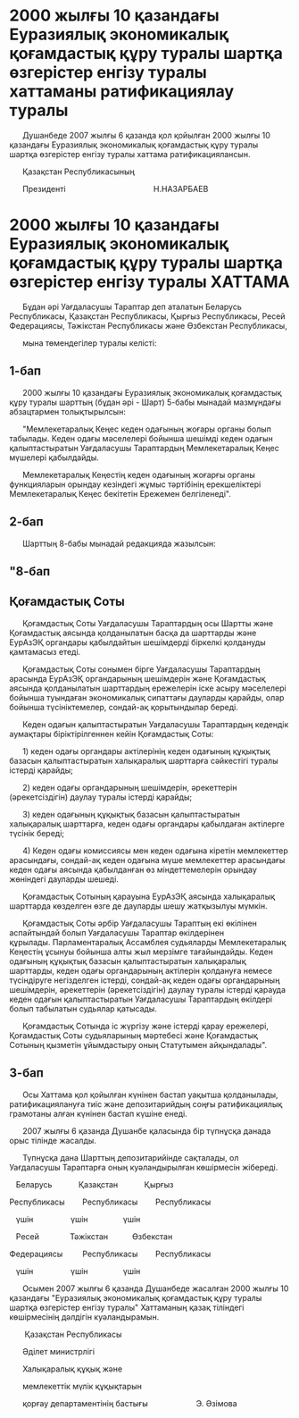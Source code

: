 # 2000 жылғы 10 қазандағы Еуразиялық экономикалық қоғамдастық құру туралы шартқа өзгерістер енгізу туралы хаттаманы ратификациялау туралы

      Душанбеде 2007 жылғы 6 қазанда қол қойылған 2000 жылғы 10 қазандағы Еуразиялық экономикалық қоғамдастық құру туралы шартқа өзгерістер енгізу туралы хаттама ратификациялансын.

      Қазақстан Республикасының

      Президенті                                        Н.НАЗАРБАЕВ

# 2000 жылғы 10 қазандағы Еуразиялық экономикалық қоғамдастық құру туралы шартқа өзгерістер енгізу туралы ХАТТАМА

      Бұдан әрі Уағдаласушы Тараптар деп аталатын Беларусь Республикасы, Қазақстан Республикасы, Қырғыз Республикасы, Ресей Федерациясы, Тәжікстан Республикасы және Өзбекстан Республикасы,

      мына төмендегілер туралы келісті:

## 1-бап

      2000 жылғы 10 қазандағы Еуразиялық экономикалық қоғамдастық құру туралы шарттың (бұдан әрі - Шарт) 5-бабы мынадай мазмұндағы абзацтармен толықтырылсын:

      "Мемлекетаралық Кеңес кеден одағының жоғары органы болып табылады. Кеден одағы мәселелері бойынша шешімді кеден одағын қалыптастыратын Уағдаласушы Тараптардың Мемлекетаралық Кеңес мүшелері қабылдайды.

      Мемлекетаралық Кеңестің кеден одағының жоғарғы органы функцияларын орындау кезіндегі жұмыс тәртібінің ерекшеліктері Мемлекетаралық Кеңес бекітетін Ережемен белгіленеді".

## 2-бап

      Шарттың 8-бабы мынадай редакцияда жазылсын:

## "8-бап

## Қоғамдастық Соты

      Қоғамдастық Соты Уағдаласушы Тараптардың осы Шартты және Қоғамдастық аясында қолданылатын басқа да шарттарды және ЕурАзЭҚ органдары қабылдайтын шешімдерді біркелкі қолдануды қамтамасыз етеді.

      Қоғамдастық Соты сонымен бірге Уағдаласушы Тараптардың арасында ЕурАзЭҚ органдарының шешімдерін және Қоғамдастық аясында қолданылатын шарттардың ережелерін іске асыру мәселелері бойынша туындаған экономикалық сипаттағы дауларды қарайды, олар бойынша түсініктемелер, сондай-ақ қорытындылар береді.

      Кеден одағын қалыптастыратын Уағдаласушы Тараптардың кедендік аумақтары біріктірілгеннен кейін Қоғамдастық Соты:

      1) кеден одағы органдары актілерінің кеден одағының құқықтық базасын қалыптастыратын халықаралық шарттарға сәйкестігі туралы істерді қарайды;

      2) кеден одағы органдарының шешімдерін, әрекеттерін (әрекетсіздігін) даулау туралы істерді қарайды;

      3) кеден одағының құқықтық базасын қалыптастыратын халықаралық шарттарға, кеден одағы органдары қабылдаған актілерге түсінік береді;

      4) Кеден одағы комиссиясы мен кеден одағына кіретін мемлекеттер арасындағы, сондай-ақ кеден одағына мүше мемлекеттер арасындағы кеден одағы аясында қабылданған өз міндеттемелерін орындау жөніндегі дауларды шешеді.

      Қоғамдастық Сотының қарауына ЕурАзЭҚ аясында халықаралық шарттарда көзделген өзге де дауларды шешу жатқызылуы мүмкін.

      Қоғамдастық Соты әрбір Уағдаласушы Тараптың екі өкілінен аспайтындай болып Уағдаласушы Тараптар өкілдерінен құрылады. Парламентаралық Ассамблея судьяларды Мемлекетаралық Кеңестің ұсынуы бойынша алты жыл мерзімге тағайындайды. Кеден одағының құқықтық базасын қалыптастыратын халықаралық шарттарды, кеден одағы органдарының актілерін қолдануға немесе түсіндіруге негізделген істерді, сондай-ақ кеден одағы органдарының шешімдерін, әрекеттерін (әрекетсіздігін) даулау туралы істерді қарауда кеден одағын қалыптастыратын Уағдаласушы Тараптардың өкілдері болып табылатын судьялар қатысады.

      Қоғамдастық Сотында іс жүргізу және істерді қарау ережелері, Қоғамдастық Соты судьяларының мәртебесі және Қоғамдастық Сотының қызметін ұйымдастыру оның Статутымен айқындалады".

## 3-бап

      Осы Хаттама қол қойылған күнінен бастап уақытша қолданылады, ратификациялануға тиіс және депозитарийдың соңғы ратификациялық грамотаны алған күнінен бастап күшіне енеді.

      2007 жылғы 6 қазанда Душанбе қаласында бір түпнұсқа данада орыс тілінде жасалды.

      Түпнұсқа дана Шарттың депозитарийінде сақталады, ол Уағдаласушы Тараптарға оның куәландырылған көшірмесін жібереді.

   Беларусь            Қазақстан            Қырғыз

Республикасы        Республикасы        Республикасы

   үшін                 үшін                үшін

   Ресей              Тәжікстан           Өзбекстан

Федерациясы         Республикасы        Республикасы

   үшін                 үшін                үшін

      Осымен 2007 жылғы 6 қазанда Душанбеде жасалған 2000 жылғы 10 қазандағы "Еуразиялық экономикалық қоғамдастық құру туралы шартқа өзгерістер енгізу туралы" Хаттаманың қазақ тіліндегі көшірмесінің дәлдігін куәландырамын.

       Қазақстан Республикасы

      Әділет министрлігі

      Халықаралық құқық және

      мемлекеттік мүлік құқықтарын

      қорғау департаментінің бастығы                      Э. Әзімова

